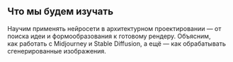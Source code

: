 ## Что мы будем изучать

Научим применять нейросети в архитектурном проектировании — от поиска идеи и формообразования к готовому рендеру. Объясним, как работать с Midjourney и Stable Diffusion, а ещё — как обрабатывать сгенерированные изображения.